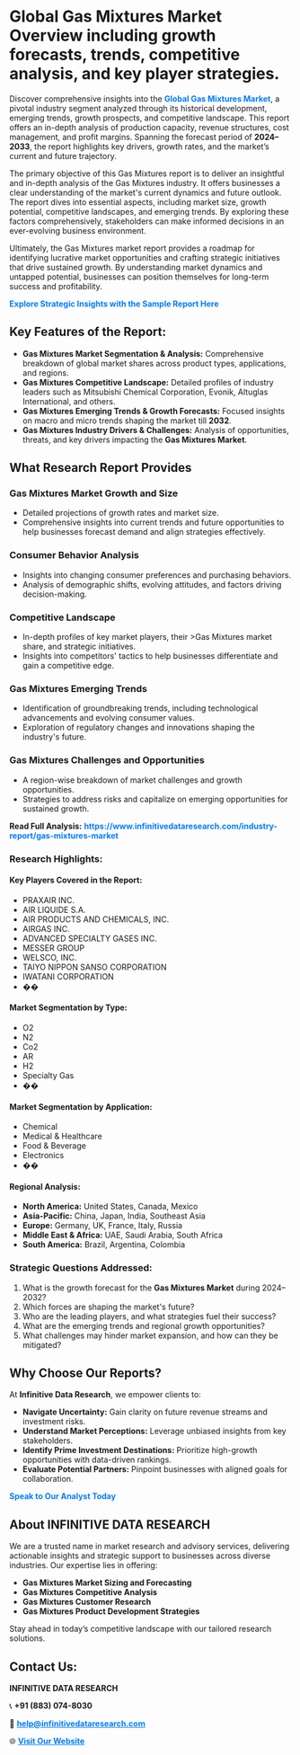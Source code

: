 <h1>Global Gas Mixtures Market Overview including growth forecasts, trends, competitive analysis, and key player strategies.</h1>
<p>
Discover comprehensive insights into the 
<a href="https://www.infinitivedataresearch.com/industry-report/gas-mixtures-market" rel="dofollow" style="color: #007BFF; text-decoration: none;"><strong>Global Gas Mixtures Market</strong></a>, a pivotal industry segment analyzed through its historical development, emerging trends, growth prospects, and competitive landscape. This report offers an in-depth analysis of production capacity, revenue structures, cost management, and profit margins. Spanning the forecast period of <strong>2024–2033</strong>, the report highlights key drivers, growth rates, and the market’s current and future trajectory.
</p>
<p>
The primary objective of this Gas Mixtures report is to deliver an insightful and in-depth analysis of the Gas Mixtures industry. It offers businesses a clear understanding of the market's current dynamics and future outlook. The report dives into essential aspects, including market size, growth potential, competitive landscapes, and emerging trends. By exploring these factors comprehensively, stakeholders can make informed decisions in an ever-evolving business environment.
</p>
<p>
Ultimately, the Gas Mixtures market report provides a roadmap for identifying lucrative market opportunities and crafting strategic initiatives that drive sustained growth. By understanding market dynamics and untapped potential, businesses can position themselves for long-term success and profitability.
</p>
<p>
<a href="https://www.infinitivedataresearch.com/request-sample/reportId=108046" style="color: #007BFF; text-decoration: none;"><strong>Explore Strategic Insights with the Sample Report Here</strong></a>
</p>

<h2>Key Features of the Report:</h2>
<ul>
<li><strong>Gas Mixtures Market Segmentation & Analysis:</strong> Comprehensive breakdown of global market shares across product types, applications, and regions.</li>
<li><strong>Gas Mixtures Competitive Landscape:</strong> Detailed profiles of industry leaders such as Mitsubishi Chemical Corporation, Evonik, Altuglas International, and others.</li>
<li><strong>Gas Mixtures Emerging Trends & Growth Forecasts:</strong> Focused insights on macro and micro trends shaping the market till <strong>2032</strong>.</li>
<li><strong>Gas Mixtures Industry Drivers & Challenges:</strong> Analysis of opportunities, threats, and key drivers impacting the <strong>Gas Mixtures Market</strong>.</li>
</ul>

<h2>What Research Report Provides</h2>
<h3>Gas Mixtures Market Growth and Size</h3>
<ul>
<li>Detailed projections of growth rates and market size.</li>
<li>Comprehensive insights into current trends and future opportunities to help businesses forecast demand and align strategies effectively.</li>
</ul>

<h3>Consumer Behavior Analysis</h3>
<ul>
<li>Insights into changing consumer preferences and purchasing behaviors.</li>
<li>Analysis of demographic shifts, evolving attitudes, and factors driving decision-making.</li>
</ul>

<h3>Competitive Landscape</h3>
<ul>
<li>In-depth profiles of key market players, their >Gas Mixtures market share, and strategic initiatives.</li>
<li>Insights into competitors' tactics to help businesses differentiate and gain a competitive edge.</li>
</ul>

<h3>Gas Mixtures Emerging Trends</h3>
<ul>
<li>Identification of groundbreaking trends, including technological advancements and evolving consumer values.</li>
<li>Exploration of regulatory changes and innovations shaping the industry's future.</li>
</ul>

<h3>Gas Mixtures Challenges and Opportunities</h3>
<ul>
<li>A region-wise breakdown of market challenges and growth opportunities.</li>
<li>Strategies to address risks and capitalize on emerging opportunities for sustained growth.</li>
</ul>
<p><strong>Read Full Analysis:</strong> <a href="https://www.infinitivedataresearch.com/industry-report/gas-mixtures-market" rel="dofollow" style="color: #007BFF; text-decoration: none;"><strong>https://www.infinitivedataresearch.com/industry-report/gas-mixtures-market</strong></a></p>
<h3>Research Highlights:</h3>
<h4>Key Players Covered in the Report:</h4>
<ul><li>PRAXAIR INC.</li><li>AIR LIQUIDE S.A.</li><li>AIR PRODUCTS AND CHEMICALS, INC.</li><li>AIRGAS INC.</li><li>ADVANCED SPECIALTY GASES INC.</li><li>MESSER GROUP</li><li>WELSCO, INC.</li><li>TAIYO NIPPON SANSO CORPORATION</li><li>IWATANI CORPORATION</li><li>��</li></ul>
<h4>Market Segmentation by Type:</h4>
<ul><li>O2</li><li>N2</li><li>Co2</li><li>AR</li><li>H2</li><li>Specialty Gas</li><li>��</li></ul>
<h4>Market Segmentation by Application:</h4>
<ul><li>Chemical</li><li>Medical &amp; Healthcare</li><li>Food &amp; Beverage</li><li>Electronics</li><li>��</li></ul>

<h4>Regional Analysis:</h4>
<ul>
<li><strong>North America:</strong> United States, Canada, Mexico</li>
<li><strong>Asia-Pacific:</strong> China, Japan, India, Southeast Asia</li>
<li><strong>Europe:</strong> Germany, UK, France, Italy, Russia</li>
<li><strong>Middle East & Africa:</strong> UAE, Saudi Arabia, South Africa</li>
<li><strong>South America:</strong> Brazil, Argentina, Colombia</li>
</ul>

<h3>Strategic Questions Addressed:</h3>
<ol>
<li>What is the growth forecast for the <strong>Gas Mixtures Market</strong> during 2024–2032?</li>
<li>Which forces are shaping the market's future?</li>
<li>Who are the leading players, and what strategies fuel their success?</li>
<li>What are the emerging trends and regional growth opportunities?</li>
<li>What challenges may hinder market expansion, and how can they be mitigated?</li>
</ol>

<h2>Why Choose Our Reports?</h2>
<p>At <strong>Infinitive Data Research</strong>, we empower clients to:</p>
<ul>
<li><strong>Navigate Uncertainty:</strong> Gain clarity on future revenue streams and investment risks.</li>
<li><strong>Understand Market Perceptions:</strong> Leverage unbiased insights from key stakeholders.</li>
<li><strong>Identify Prime Investment Destinations:</strong> Prioritize high-growth opportunities with data-driven rankings.</li>
<li><strong>Evaluate Potential Partners:</strong> Pinpoint businesses with aligned goals for collaboration.</li>
</ul>
<p><a href="https://www.infinitivedataresearch.com/industry-report/gas-mixtures-market" rel="dofollow" style="color: #007BFF; text-decoration: none;"><strong>Speak to Our Analyst Today</strong></a></p>

<h2>About INFINITIVE DATA RESEARCH</h2>
<p>We are a trusted name in market research and advisory services, delivering actionable insights and strategic support to businesses across diverse industries. Our expertise lies in offering:</p>
<ul>
<li><strong>Gas Mixtures Market Sizing and Forecasting</strong></li>
<li><strong>Gas Mixtures Competitive Analysis</strong></li>
<li><strong>Gas Mixtures Customer Research</strong></li>
<li><strong>Gas Mixtures Product Development Strategies</strong></li>
</ul>
<p>Stay ahead in today’s competitive landscape with our tailored research solutions.</p>

<h2>Contact Us:</h2>
<p><strong>INFINITIVE DATA RESEARCH</strong></p>
<p>📞 <strong>+91 (883) 074-8030</strong></p>
<p>📧 <strong><a href="mailto:help@infinitivedataresearch.com" style="color: #007BFF;">help@infinitivedataresearch.com</a></strong></p>
<p>🌐 <strong><a href="https://www.infinitivedataresearch.com" rel="dofollow" style="color: #007BFF;">Visit Our Website</a></strong></p>